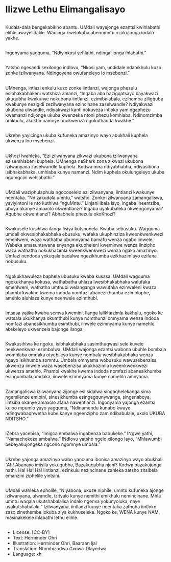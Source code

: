 # Ilizwe Lethu Elimangalisayo

##
Kudala-dala bengekabikho abantu.
UMdali wayejonge ezantsi
kwihlabathi elihle awayelidalile.
Wacinga kwelokuba abenomntu
ozakujonga indalo yakhe.

##
Ingonyama yagquma, “Ndiyinkosi
yehlathi, ndingalijonga ihlabathi.”

##
Yatsho ngesandi sexilongo indlovu,
“Nkosi yam, undidale ndamkhulu
kuzo zonke izilwanyana.
Ndingoyena owufaneleyo lo
msebenzi.”

##
UMnenga, intlazi enkulu kuzo zonke iintlanzi,
wajonga phezulu esibhakabhakeni watshiza amanzi,
“Ingaba aba bazigqatsayo bayakwazi ukuqubha
kwakunye nokubona iintlanzi, ezimibalabala,
ezihamba ziligquba kwakunye nezigidi zezilwanyana
ezincinane zaselwandle? Ndiyakwazi ukubona
ulwandle, ndiyakwazi kanti nokuveza intloko yam
ngaphezu kwamanzi ndijonge ukuba kwenzeka ntoni
phezu komhlaba. Ndinomzimba omkhulu, akukho
namnye onokwenza ngokuthanda kwakhe.”

##
Ukrebe yayicinga ukuba kufuneka
amazinyo wayo abukhali kuphela
ukwenza loo msebenzi.

##
Ukhozi lwahleka, “Ezi zilwanyana
zikwazi ukubona izilwanyana
ezisemhlabeni kuphela. UMnenga
neShark zona zikwazi ukubona
izilwanyana zaselwandle kuphela.
Kodwa mna ndiyabhabha,
ndiyasibona isibhakabhaka,
umhlaba kunye namanzi. Ndim
kuphela okulungeleyo ukuba
ngumgcini wehlabathi.”

##
UMdali waziphulaphula ngocoselelo ezi zilwanyana,
iintlanzi kwakunye neentaka. “Ndizakudala umntu,”
watsho. Zonke izilwanyana zamangaliswa,
yayiyintoni le nto kuthiwa “nguMntu.” Linjani ibala
layo, ingaba ineentsiba, uboya okanye amaxolo
okwentlanzi?
Ingaba uyakubaleka okwengonyama?
Aqubhe okwentlanzi?
Abhabhele phezulu okoKhozi?

##
Kwakusele kusihlwa ilanga lisiya kutshonela. Kwaba
sebusuku. Wagquma umdali okwesibhakabhaka
ebusuku, wafaka ukuphinziza kweenkwenkwezi
emehlweni, waza wathatha ubumnyama bamafu
wenza ngabo iinwele. Wabeka amasuntswana
enyanga ekupheleni kweminwe wenza iinzipho waza
wathatha nokukhazimla kweenkwenkwezi wenza
ngako amazinyo. Umfazi nendoda yokuqala badalwa
ngezikhumba ezikhazimlayo ezifana nobusuku.

##
Ngokukhawuleza baphela ubusuku
kwaba kusasa. UMdali wagquma
ngokukhanya kokusa, wathabatha
uhlaza lwesibhakabhaka walufaka
emehlweni, wathatha umthubi
welanganga wawufaka ezinweleni
kwaza phambi kwakhe kwema
indoda nomfazi abanezikhumba
ezimhlophe, amehlo aluhlaza kunye
neenwele ezimthubi.

##
Intsasa yajika kwaba semva
kwemini. Ilanga lalikhazimla
kakhulu, ngoko ke watsala
ukukhanya okumthubi kunye
nomthunzi omnyama wenza indoda
nomfazi abanesikhumba esimthubi,
iinwele ezimnyama kunye namehlo
akekeleyo ukwenzela bajonge
ilanga.

##
Kwakusihlwa ke ngoku, isibhakabhaka sasimthuqwasi
sele kuvele neekwenkwezi ezimbalwa. UMdali
wajonga ezantsi wabona ubuhle bombala womhlaba
omdaka otyebileyo kunye nombala wesibhakabhaka
wenza ngayo isikhumba somntu. Umbala omnyama
wobusuku wawusebenzisa ukwenza iinwele waza
wasebenzisa ukukhazimla kweenkwenkwezi ukwenza
amehlo. Phambi kwakhe kwema indoda nomfazi
abanesikhumba esingumbala omdaka, iinwele
ezimnyama kunye namehlo amnyama.

##
Zamangaliswa izilwanyana zijonge
esi sidalwa singaqhelekanga sima
ngemilenze emibini, sinesikhumba
esingagqunywanga, singenaboya,
iintsiba okanye amaxolo afana
nawentlanzi. Ingonyama yajonga
ezantsi kuloo mpumlo yayo
yagquma, “Ndinamendu kunabo
kwaye ndingwabaqhwetha kube
kanye ngeenzipho zam ndibabulale,
uxolo UKUBA NDITSHO.”

##
IZebra yacebisa, “Imigca embalwa
ingabenza babukeke.”
INgwe yathi, “Namachokoza
ambalwa.”
INdlovu yatsho ngelo xilongo layo,
“Mhlawumbi bebeyakujongeka
ngcono ngomnye umbala.”

##
Ukrebe yajonga amazinyo wabo yancuma ibonisa
amazinyo wayo abukhali. “Ah! Abanayo imisila
yokuqubha, Bazakuqubha njani? Kodwa bazakujonga
nathi. Ha! Ha! Ha!
Iintlanzi, ezinkulu nezincinane zahleka zatsho
zitsibela emanzini ziphelile yintsini.

##
UMdali wahleka epholile, “Niyabona, ukuze niphile,
umntu kufuneka ajonge izilwanyana, ulwandle,
izityalo kunye nemithi emikhulu nemincinane. Mhla
umntu waqala ukutshabalalisa indalo ngenxa
yokunyoluka, naye uyakutshabalala.” Izilwanyana,
iintlanzi kunye neentaka zathoba iintloko zazo
zinethemba lokuba ziya kukhuseleka.
Ngoko ke, WENA kunye NAM, masinakekele ihlabathi
lethu elihle.

##
* License: [CC-BY]
* Text: Herminder Ohri
* Illustration: Herminder Ohri, Baaraan Ijal
* Translation: Ntombizodwa Gxowa-Dlayedwa
* Language: xh
